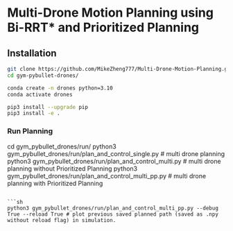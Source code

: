 # Multi-Drone Motion Planning using Bi-RRT* and Prioritized Planning

## Installation

```sh
git clone https://github.com/MikeZheng777/Multi-Drone-Motion-Planning.git
cd gym-pybullet-drones/

conda create -n drones python=3.10
conda activate drones

pip3 install --upgrade pip
pip3 install -e . 

```

### Run Planning

cd gym_pybullet_drones/run/
python3 gym_pybullet_drones/run/plan_and_control_single.py # multi drone planning
python3 gym_pybullet_drones/run/plan_and_control_multi.py # multi drone planning without Prioritized Planning
python3 gym_pybullet_drones/run/plan_and_control_multi_pp.py # multi drone planning with Prioritized Planning

```

```sh
python3 gym_pybullet_drones/run/plan_and_control_multi_pp.py --debug True --reload True # plot previous saved planned path (saved as .npy without reload flag) in simulation.
```


